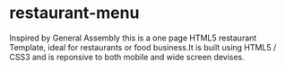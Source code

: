# restaurant-menu # 
Inspired by General Assembly this is a one page HTML5 restaurant Template, ideal for restaurants or food business.It is built using HTML5 / CSS3 and is reponsive to both mobile and wide screen devises.
